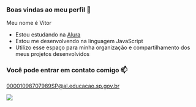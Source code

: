 ### Boas vindas ao meu perfil 💙

Meu nome é Vitor
- Estou estudando na [Alura](https://www.alura.com.br)
- Estou me desenvolvendo na linguagem JavaScript
- Utilizo esse espaço para minha organização e compartilhamento dos meus projetos desenvolvidos

### Você pode entrar em contato comigo 📫

00001098707989SP@al.educacao.sp.gov.br

![](https://media1.tenor.com/m/ZhfMGWrmCTcAAAAC/cute-kitty-best-kitty.gif)
